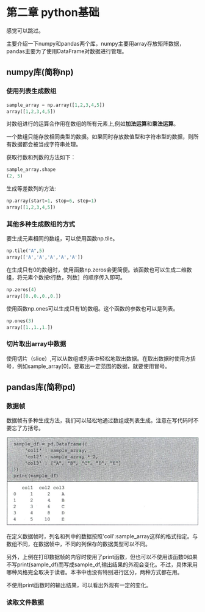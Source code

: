 # 第二章 python基础

感觉可以跳过。

主要介绍一下numpy和pandas两个库，numpy主要用array存放矩阵数据，pandas主要为了使用DataFrame对数据进行管理。

## numpy库(简称np)

### 使用列表生成数组

```python
sample_array = np.array([1,2,3,4,5])
array([1,2,3,4,5])
```

对数组进行的运算会作用在数组的所有元素上,例如**加法运算**和**乘法运算**。

一个数组只能存放相同类型的数据。如果同时存放数值型和字符串型的数据，则所有数据都会被当成字符串处理。

获取行数和列数的方法如下：

```python
sample_array.shape
(2, 5)
```

生成等差数列的方法:

```python
np.array(start=1, stop=6, step=1)
array([1,2,3,4,5])
```

### 其他多种生成数组的方式

要生成元素相同的数组，可以使用函数np.tile。

```python
np.tile("A",5)
array(['A','A','A','A','A'])
```

在生成只有0的数组时，使用函数np.zeros会更简便。该函数也可以生成二维数组，将元素个数按t行数，列数］的顺序传入即可。

```python
np.zeros(4)
array([0.,0.,0.,0.])
```

使用函数np.ones可以生成只有1的数组。这个函数的参数也可以是列表。

```python
np.ones(3)
array([1.,1.,1.])
```

### 切片取出array中数据

使用切片（slice）,可以从数组或列表中轻松地取出数据。在取出数据时使用方括号，例如sample_array[0]。要取出一定范围的数据，就要使用冒号。

## pandas库(简称pd)

### 数据帧

数据帧有多种生成方法，我们可以轻松地通过数组或列表生成。注意在写代码时不要忘了方括号。

![数据帧DataFrame使用示范](./数据帧DataFrame使用示范.png)

在定义数据帧时，列名和列中的数据按照'coll':sample_array这样的格式指定。与数组不同，在数据帧中，不同的列保存的数据类型可以不同。

另外，上例在打印数据帧的内容时使用了print函数，但也可以不使用该函数0如果不写print(sample_df)而写成sample_df,输出结果的外观会变化。不过，具体采用哪种风格完全取决于读者。本书中也没有特别进行区分，两种方式都在用。

不使用print函数时的输出结果，可以看出外观有一定的变化。

### 读取文件数据




